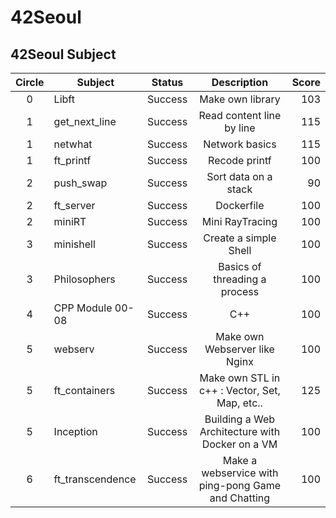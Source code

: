# 42Seoul
42Seoul Subject
---
|Circle|Subject|Status|Description|Score|
|:---:|---|:---:|:---:|---:|
|0|Libft|Success|Make own library|103|
|1|get_next_line|Success|Read content line by line|115|
|1|netwhat|Success|Network basics|115|
|1|ft_printf|Success|Recode printf|100|
|2|push_swap|Success|Sort data on a stack|90|
|2|ft_server|Success|Dockerfile|100|
|2|miniRT|Success|Mini RayTracing|100|
|3|minishell|Success|Create a simple Shell|100|
|3|Philosophers|Success|Basics of threading a process|100|
|4|CPP Module 00-08|Success|C++|100|
|5|webserv|Success|Make own Webserver like Nginx|100|
|5|ft_containers|Success|Make own STL in c++ : Vector, Set, Map, etc..|125|
|5|Inception|Success|Building a Web Architecture with Docker on a VM|100|
|6|ft_transcendence|Success|Make a webservice with ping-pong Game and Chatting|100|

